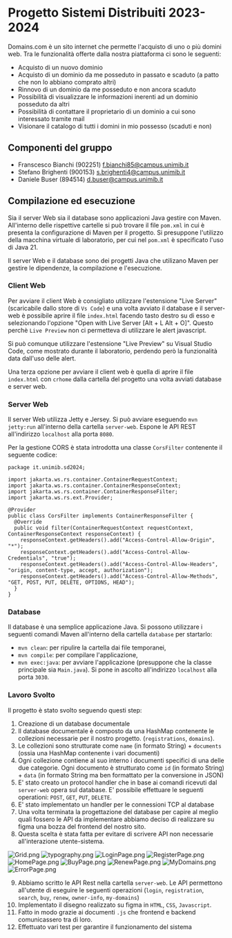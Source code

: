 # Progetto Sistemi Distribuiti 2023-2024

Domains.com è un sito internet che permette l'acquisto di uno o più domini web.
Tra le funzionalità offerte dalla nostra piattaforma ci sono le seguenti:
- Acquisto di un nuovo dominio
- Acquisto di un dominio da me posseduto in passato e scaduto (a patto che non
  lo abbiano comprato altri)
- Rinnovo di un dominio da me posseduto e non ancora scaduto
- Possibilità di visualizzare le informazioni inerenti ad un dominio posseduto
  da altri
- Possibilità di contattare il proprietario di un dominio a cui sono interessato
  tramite mail
- Visionare il catalogo di tutti i domini in mio possesso (scaduti e non)

## Componenti del gruppo

* Franscesco Bianchi (902251) <f.bianchi85@campus.unimib.it>
* Stefano Brighenti (900153) <s.brighenti4@campus.unimib.it>
* Daniele Buser (894514) <d.buser@campus.unimib.it>

## Compilazione ed esecuzione

Sia il server Web sia il database sono applicazioni Java gestire con Maven.
All'interno delle rispettive cartelle si può trovare il file `pom.xml` in cui è
presenta la configurazione di Maven per il progetto. Si presuppone l'utilizzo
della macchina virtuale di laboratorio, per cui nel `pom.xml` è specificato
l'uso di Java 21.

Il server Web e il database sono dei progetti Java che utilizano Maven per
gestire le dipendenze, la compilazione e l'esecuzione.

### Client Web

Per avviare il client Web è consigliato utilizzare l'estensione "Live Server"
(scaricabile dallo store di `Vs Code`) e una volta avviato il database e il
server-web è possibile aprire il file `index.html` facendo tasto destro su di
esso e selezionando l'opzione "Open with Live Server [Alt + L Alt + O]". Questo
perchè `Live Preview` non ci permetteva di utilizzare le alert javascript.

Si può comunque utilizzare  l'estensione "Live Preview" su Visual Studio Code,
come mostrato durante il laboratorio, perdendo però la funzionalità data
dall'uso delle alert.

Una terza opzione per avviare il client web è quella di aprire il file
`index.html` con `crhome` dalla cartella del progetto una volta avviati database
e server web.

### Server Web

Il server Web utilizza Jetty e Jersey. Si può avviare eseguendo `mvn jetty:run`
all'interno della cartella `server-web`. Espone le API REST all'indirizzo
`localhost` alla porta `8080`.

Per la gestione CORS è stata introdotta una classe `CorsFilter` contenente il
seguente codice:
```
package it.unimib.sd2024;

import jakarta.ws.rs.container.ContainerRequestContext;
import jakarta.ws.rs.container.ContainerResponseContext;
import jakarta.ws.rs.container.ContainerResponseFilter;
import jakarta.ws.rs.ext.Provider;

@Provider
public class CorsFilter implements ContainerResponseFilter {
  @Override
  public void filter(ContainerRequestContext requestContext, ContainerResponseContext responseContext) {
    responseContext.getHeaders().add("Access-Control-Allow-Origin", "*");
    responseContext.getHeaders().add("Access-Control-Allow-Credentials", "true");
    responseContext.getHeaders().add("Access-Control-Allow-Headers", "origin, content-type, accept, authorization");
    responseContext.getHeaders().add("Access-Control-Allow-Methods", "GET, POST, PUT, DELETE, OPTIONS, HEAD");
  }
}
```

### Database

Il database è una semplice applicazione Java. Si possono utilizzare i seguenti
comandi Maven all'interno della cartella `database` per startarlo:

* `mvn clean`: per ripulire la cartella dai file temporanei,
* `mvn compile`: per compilare l'applicazione,
* `mvn exec:java`: per avviare l'applicazione (presuppone che la classe
  principale sia `Main.java`). Si pone in ascolto all'indirizzo `localhost` alla
  porta `3030`.

### Lavoro Svolto
Il progetto è stato svolto seguendo questi step:
1. Creazione di un database documentale
2. Il database documentale è composto da una HashMap contenente le collezioni
   necessarie per il nostro progetto. (`registrations`, `domains`).
4. Le collezioni sono strutturate come `name` (in formato String) + `documents`
   (ossia una HashMap contenente i vari documenti)
3. Ogni collezione contiene al suo interno i documenti specifici di una delle
   due categorie. Ogni documento è strutturato come `id` (in formato String) +
   `data` (in formato String ma ben formattato per la conversione in JSON)
5. E' stato creato un protocol handler che in base ai comandi ricevuti dal
   `server-web` opera sul database. E' possibile effettuare le seguenti
   operationi: `POST`, `GET`, `PUT`, `DELETE`.
6. E' stato implementato un handler per le connessioni TCP al database
7. Una volta terminata la progettazione del database per capire al meglio quali
   fossero le API da implementare abbiamo deciso di realizzare su figma una
   bozza del frontend del nostro sito.
8. Questa scelta è stata fatta per evitare di scrivere API non necessarie
   all'interazione utente-sistema.

![Grid.png](/skeleton-project/screenshots/figma/Grid.png)
![typography.png](/skeleton-project/screenshots/figma/Typograhpy.png)
![LoginPage.png](/skeleton-project/screenshots/figma/LoginPage.png)
![RegisterPage.png](/skeleton-project/screenshots/figma/RegisterPage.png)
![HomePage.png](/skeleton-project/screenshots/figma/HomePage.png)
![BuyPage.png](/skeleton-project/screenshots/figma/BuyPage.png)
![RenewPage.png](/skeleton-project/screenshots/figma/RenewPage.png)
![MyDomains.png](/skeleton-project/screenshots/figma/MyDomainsPage.png)
![ErrorPage.png](/skeleton-project/screenshots/figma/ErrorPage.png)

9. Abbiamo scritto le API Rest nella cartella `server-web`. Le API permettono
   all'utente di eseguire le seguenti operazioni (`login`, `registration`,
   `search`, `buy`, `renew`, `owner-info`, `my-domains`)
10. Implementato il disegno realizzato su figma in `HTML`, `CSS`, `Javascript`.
11. Fatto in modo grazie ai documenti `.js` che frontend e backend comunicassero
    tra di loro.
12. Effettuato vari test per garantire il funzionamento del sistema